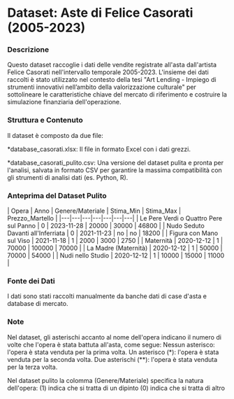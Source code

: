 # Dataset: Aste di Felice Casorati (2005-2023)

### Descrizione
Questo dataset raccoglie i dati delle vendite registrate all'asta dall'artista Felice Casorati nell'intervallo temporale 2005-2023.
L'insieme dei dati raccolti è stato utilizzato nel contesto della tesi "Art Lending - Impiego di strumenti innovativi nell’ambito della valorizzazione culturale"
per sottolineare le caratteristiche chiave del mercato di riferimento e costruire la simulazione finanziaria dell'operazione.

### Struttura e Contenuto
Il dataset è composto da due file:

*database_casorati.xlsx: Il file in formato Excel con i dati grezzi.

*database_casorati_pulito.csv: Una versione del dataset pulita e pronta per l'analisi, salvata in formato CSV per garantire la massima compatibilità con gli strumenti di analisi dati (es. Python, R).

### Anteprima del Dataset Pulito
| Opera | Anno | Genere/Materiale | Stima_Min | Stima_Max | Prezzo_Martello |
|---|---|---|---|---|---|---|
| Le Pere Verdi o Quattro Pere sul Panno | 0 | 2023-11-28 | 20000 | 30000 | 46800 | 
| Nudo Seduto Davanti all'Inferriata | 0 | 2021-11-23 | no | no | 18200 | 
| Figura con Mano sul Viso | 2021-11-18 | 1 | 2000 | 3000 | 2750 | 
| Maternità | 2020-12-12 | 1 | 70000 | 100000 | 70000 | 
| La Madre (Maternità) | 2020-12-12 | 1 | 50000 | 70000 | 54000 |
| Nudi nello Studio | 2020-12-12 | 1 | 10000 | 15000 | 11000 | 

### Fonte dei Dati
I dati sono stati raccolti manualmente da banche dati di case d'asta e database di mercato.

### Note 

Nel dataset, gli asterischi accanto al nome dell'opera indicano il numero di volte che l'opera è stata battuta all'asta, come segue:
Nessun asterisco: l'opera è stata venduta per la prima volta.
Un asterisco (*): l'opera è stata venduta per la seconda volta.
Due asterischi (**): l'opera è stata venduta per la terza volta.

Nel dataset pulito la colomma (Genere/Materiale) specifica la natura dell'opera:
(1) indica che si tratta di un dipinto
(0) indica che si tratta di altro
